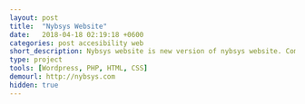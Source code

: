 ```yaml
---
layout: post
title:  "Nybsys Website"
date:   2018-04-18 02:19:18 +0600
categories: post accesibility web
short_description: Nybsys website is new version of nybsys website. Completely re-written wp theme with woocommerce support and advance admin functionality. 
type: project
tools: [Wordpress, PHP, HTML, CSS]
demourl: http://nybsys.com
hidden: true
---
```

